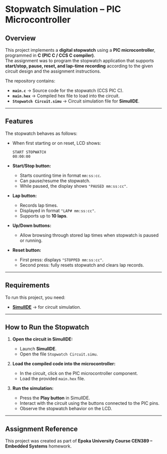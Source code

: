 # Stopwatch Simulation – PIC Microcontroller  

## Overview  
This project implements a **digital stopwatch** using a **PIC microcontroller**, programmed in **C (PIC C / CCS C compiler)**.  
The assignment was to program the stopwatch application that supports **start/stop, pause, reset, and lap-time recording** according to the given circuit design and the assignment instructions.  

The repository contains:  
- **`main.c`** → Source code for the stopwatch (CCS PIC C).  
- **`main.hex`** → Compiled hex file to load into the circuit.  
- **`Stopwatch Circuit.simu`** → Circuit simulation file for **SimulIDE**.  

---

## Features  
The stopwatch behaves as follows:  

- When first starting or on reset, LCD shows:  
  ```
  START STOPWATCH
  00:00:00
  ```  
- **Start/Stop button:**  
  - Starts counting time in format `mm:ss:cc`.  
  - Can pause/resume the stopwatch.  
  - While paused, the display shows `"PAUSED mm:ss:cc"`.  

- **Lap button:**  
  - Records lap times.  
  - Displayed in format `"LAP# mm:ss:cc"`.  
  - Supports up to **10 laps**.  

- **Up/Down buttons:**  
  - Allow browsing through stored lap times when stopwatch is paused or running.  

- **Reset button:**  
  - First press: displays `"STOPPED mm:ss:cc"`.  
  - Second press: fully resets stopwatch and clears lap records.  

---

## Requirements  

To run this project, you need:  

- [**SimulIDE**](https://simulide.com/p/) → for circuit simulation.  

---

## How to Run the Stopwatch  

1. **Open the circuit in SimulIDE:**  
   - Launch **SimulIDE**.  
   - Open the file `Stopwatch Circuit.simu`.  

2. **Load the compiled code into the microcontroller:**  
   - In the circuit, click on the PIC microcontroller component.  
   - Load the provided `main.hex` file.  

3. **Run the simulation:**  
   - Press the **Play button** in SimulIDE.  
   - Interact with the circuit using the buttons connected to the PIC pins.  
   - Observe the stopwatch behavior on the LCD.  

---

## Assignment Reference  

This project was created as part of **Epoka University Course CEN389 – Embedded Systems** homework.  

